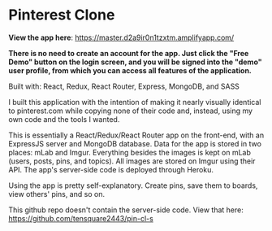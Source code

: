 # Pinterest Clone  

**View the app here**: https://master.d2a9ir0n1tzxtm.amplifyapp.com/  

**There is no need to create an account for the app. Just click the "Free Demo" button on the login screen, and you will be signed into the "demo" user profile, from which you can access all features of the application.**

Built with: React, Redux, React Router, Express, MongoDB, and SASS  

I built this application with the intention of making it nearly visually identical to pinterest.com while copying none of their code and, instead, using my own code and the tools I wanted.  

This is essentially a React/Redux/React Router app on the front-end, with an ExpressJS server and MongoDB database. Data for the app is stored in two places: mLab and Imgur. Everything besides the images is kept on mLab (users, posts, pins, and topics). All images are stored on Imgur using their API. The app's server-side code is deployed through Heroku.  

Using the app is pretty self-explanatory. Create pins, save them to boards, view others' pins, and so on.  

This github repo doesn't contain the server-side code. View that here: https://github.com/tensquare2443/pin-cl-s